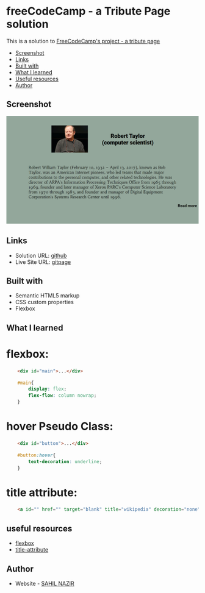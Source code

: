 # freeCodeCamp - a Tribute Page solution
This is a solution to [FreeCodeCamp's project - a tribute page](https://www.freecodecamp.org/learn/responsive-web-design/responsive-web-design-projects/build-a-tribute-page)


- [Screenshot](#screenshot)
- [Links](#links)
- [Built with](#built-with)
- [What I learned](#what-i-learned)
- [Useful resources](#useful-resources)
- [Author](#author)

## Screenshot
![preview screenshot](Screenshot.png)
## Links

- Solution URL: [github](https://github.com/SAHIL-NAZIR/tribute-page.git)
- Live Site URL: [gitpage](https://sahil-nazir.github.io/tribute-page/)


## Built with

- Semantic HTML5 markup
- CSS custom properties
- Flexbox


## What I learned

# flexbox:
```html
    <div id="main">...</div>
```
```css
    #main{
        display: flex;
        flex-flow: column nowrap;
    }
```

# hover Pseudo Class:
```html
    <div id="button">...</div>
```
```css
    #button:hover{
        text-decoration: underline;
    }
```

# title attribute:
```html
    <a id="" href="" target="blank" title="wikipedia" decoration="none" >Read more</a>
```

## useful resources
- [flexbox](https://www.w3schools.com/csS/css3_flexbox.asp)
- [title-attribute](https://developer.mozilla.org/en-US/docs/Web/HTML/Global_attributes/title)
## Author

- Website - [SAHIL NAZIR](https://www.sahilnazir.com)
